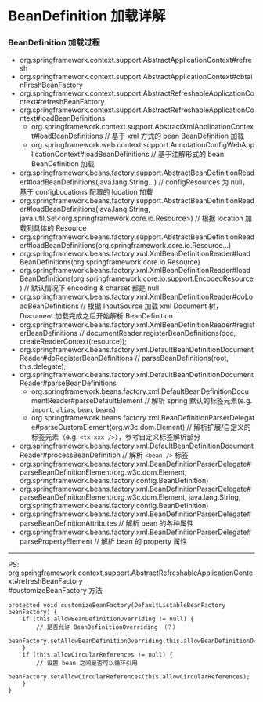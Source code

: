 # BeanDefinition 加载详解


### BeanDefinition 加载过程

- org.springframework.context.support.AbstractApplicationContext#refresh
- org.springframework.context.support.AbstractApplicationContext#obtainFreshBeanFactory
- org.springframework.context.support.AbstractRefreshableApplicationContext#refreshBeanFactory
- org.springframework.context.support.AbstractRefreshableApplicationContext#loadBeanDefinitions
  - org.springframework.context.support.AbstractXmlApplicationContext#loadBeanDefinitions  // 基于 xml 方式的 bean BeanDefinition 加载
  - org.springframework.web.context.support.AnnotationConfigWebApplicationContext#loadBeanDefinitions  // 基于注解形式的 bean BeanDefinition 加载
- org.springframework.beans.factory.support.AbstractBeanDefinitionReader#loadBeanDefinitions(java.lang.String...)  // configResources 为 null，基于 configLocations 配置的 location 加载
- org.springframework.beans.factory.support.AbstractBeanDefinitionReader#loadBeanDefinitions(java.lang.String, java.util.Set<org.springframework.core.io.Resource>)  // 根据 location 加载到具体的 Resource
- org.springframework.beans.factory.support.AbstractBeanDefinitionReader#loadBeanDefinitions(org.springframework.core.io.Resource...)
- org.springframework.beans.factory.xml.XmlBeanDefinitionReader#loadBeanDefinitions(org.springframework.core.io.Resource)
- org.springframework.beans.factory.xml.XmlBeanDefinitionReader#loadBeanDefinitions(org.springframework.core.io.support.EncodedResource)  // 默认情况下 encoding & charset 都是 null
- org.springframework.beans.factory.xml.XmlBeanDefinitionReader#doLoadBeanDefinitions  // 根据 InputSource 加载 xml Document 树，Document 加载完成之后开始解析 BeanDefinition
- org.springframework.beans.factory.xml.XmlBeanDefinitionReader#registerBeanDefinitions  // documentReader.registerBeanDefinitions(doc, createReaderContext(resource));
- org.springframework.beans.factory.xml.DefaultBeanDefinitionDocumentReader#doRegisterBeanDefinitions  // parseBeanDefinitions(root, this.delegate);
- org.springframework.beans.factory.xml.DefaultBeanDefinitionDocumentReader#parseBeanDefinitions
  - org.springframework.beans.factory.xml.DefaultBeanDefinitionDocumentReader#parseDefaultElement  // 解析 spring 默认的标签元素(e.g. `import`, `alias`, `bean`, `beans`)
  - org.springframework.beans.factory.xml.BeanDefinitionParserDelegate#parseCustomElement(org.w3c.dom.Element)  // 解析扩展/自定义的标签元素（e.g. `<tx:xxx />`），参考自定义标签解析部分
- org.springframework.beans.factory.xml.DefaultBeanDefinitionDocumentReader#processBeanDefinition  // 解析 `<bean />` 标签
- org.springframework.beans.factory.xml.BeanDefinitionParserDelegate#parseBeanDefinitionElement(org.w3c.dom.Element, org.springframework.beans.factory.config.BeanDefinition)
- org.springframework.beans.factory.xml.BeanDefinitionParserDelegate#parseBeanDefinitionElement(org.w3c.dom.Element, java.lang.String, org.springframework.beans.factory.config.BeanDefinition)
- org.springframework.beans.factory.xml.BeanDefinitionParserDelegate#parseBeanDefinitionAttributes  // 解析 bean 的各种属性
- org.springframework.beans.factory.xml.BeanDefinitionParserDelegate#parsePropertyElement  // 解析 bean 的 property 属性

----------
PS:
org.springframework.context.support.AbstractRefreshableApplicationContext#refreshBeanFactory  
#customizeBeanFactory 方法
```
protected void customizeBeanFactory(DefaultListableBeanFactory beanFactory) {
    if (this.allowBeanDefinitionOverriding != null) {
        // 是否允许 BeanDefinitionOverriding （？）
        beanFactory.setAllowBeanDefinitionOverriding(this.allowBeanDefinitionOverriding);
    }
    if (this.allowCircularReferences != null) {
        // 设置 bean 之间是否可以循环引用
        beanFactory.setAllowCircularReferences(this.allowCircularReferences);
    }
}
```
